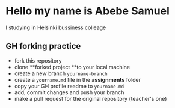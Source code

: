 # Hello my name is Abebe Samuel

I studying in Helsinki bussiness colleage

## GH forking practice

- fork this repository
- clone **forked project **to your local machine
- create a new branch `yourname-branch`
- create a `yourname.md` file in the **assignments** folder
- copy your GH profile readme to `yourname.md`
- add, commit changes and push your branch
- make a pull request for the original repository (teacher's one)
